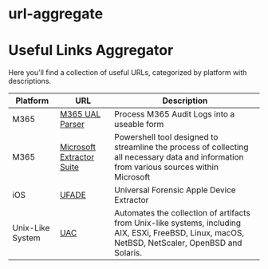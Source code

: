 # url-aggregate

# Useful Links Aggregator

Here you'll find a collection of useful URLs, categorized by platform with descriptions.

| Platform       | URL                                                                                                      | Description                                                                                                                              |
|------------------|--------------------------------------------------------------------------------------------------------|------------------------------------------------------------------------------------------------------------------------------------------|
| M365             | [M365 UAL Parser](https://github.com/iandday/o365AuditParser)                                          | Process M365 Audit Logs into a useable form                                                                                              |
| M365             | [Microsoft Extractor Suite](https://microsoft-365-extractor-suite.readthedocs.io/en/latest/index.html) | Powershell tool designed to streamline the process of collecting all necessary data and information from various sources within Microsoft|
| iOS              | [UFADE](https://github.com/prosch88/UFADE)                                                             | Universal Forensic Apple Device Extractor                                                                                                |
| Unix-Like System | [UAC](https://github.com/tclahr/uac)                                                                   | Automates the collection of artifacts from Unix-like systems, including AIX, ESXi, FreeBSD, Linux, macOS, NetBSD, NetScaler, OpenBSD and Solaris.|
